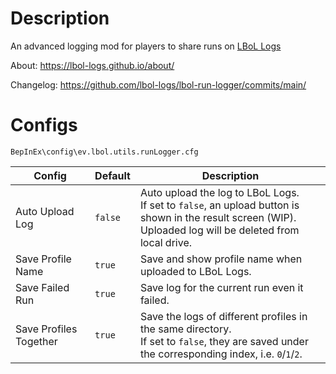 # Description

An advanced logging mod for players to share runs on [LBoL Logs](https://lbol-logs.github.io/)

About: https://lbol-logs.github.io/about/

Changelog: https://github.com/lbol-logs/lbol-run-logger/commits/main/

# Configs

```
BepInEx\config\ev.lbol.utils.runLogger.cfg
```

| Config | Default | Description |
| --- | --- | --- |
| Auto Upload Log | `false` | Auto upload the log to LBoL Logs.<br />If set to `false`, an upload button is shown in the result screen (WIP).<br />Uploaded log will be deleted from local drive. |
| Save Profile Name | `true` | Save and show profile name when uploaded to LBoL Logs. |
| Save Failed Run | `true` | Save log for the current run even it failed. |
| Save Profiles Together | `true` | Save the logs of different profiles in the same directory.<br />If set to `false`, they are saved under the corresponding index, i.e. `0`/`1`/`2`. |